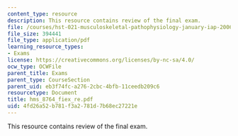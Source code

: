 ```yaml
---
content_type: resource
description: This resource contains review of the final exam.
file: /courses/hst-021-musculoskeletal-pathophysiology-january-iap-2006/4fd26a52b781f3a2781d7b68ec27221e_hms_8764_fiex_re.pdf
file_size: 394441
file_type: application/pdf
learning_resource_types:
- Exams
license: https://creativecommons.org/licenses/by-nc-sa/4.0/
ocw_type: OCWFile
parent_title: Exams
parent_type: CourseSection
parent_uid: eb3f74fc-a276-2cbc-4bfb-11ceedb209c6
resourcetype: Document
title: hms_8764_fiex_re.pdf
uid: 4fd26a52-b781-f3a2-781d-7b68ec27221e
---
```

This resource contains review of the final exam.